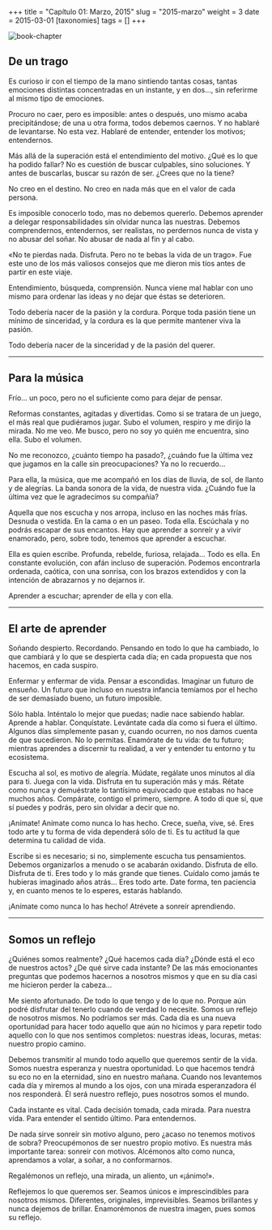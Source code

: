 +++
title = "Capítulo 01: Marzo, 2015"
slug = "2015-marzo"
weight = 3
date = 2015-03-01
[taxonomies]
tags = []
+++

![book-chapter](/images/book/oeur/01.jpg)

## De un trago

Es curioso ir con el tiempo de la mano sintiendo tantas cosas, tantas emociones distintas concentradas en un instante, y en dos…, sin referirme al mismo tipo de emociones.

Procuro no caer, pero es imposible: antes o después, uno mismo acaba precipitándose; de una u otra forma, todos debemos caernos. Y no hablaré de levantarse. No esta vez. Hablaré de entender, entender los motivos; entendernos.

Más allá de la superación está el entendimiento del motivo. ¿Qué es lo que ha podido fallar? No es cuestión de buscar culpables, sino soluciones. Y antes de buscarlas, buscar su razón de ser. ¿Crees que no la tiene?

No creo en el destino. No creo en nada más que en el valor de cada persona.

Es imposible conocerlo todo, mas no debemos quererlo. Debemos aprender a delegar responsabilidades sin olvidar nunca las nuestras. Debemos comprendernos, entendernos, ser realistas, no perdernos nunca de vista y no abusar del soñar. No abusar de nada al fin y al cabo.

«No te pierdas nada. Disfruta. Pero no te bebas la vida de un trago». Fue este uno de los más valiosos consejos que me dieron mis tíos antes de partir en este viaje.

Entendimiento, búsqueda, comprensión. Nunca viene mal hablar con uno mismo para ordenar las ideas y no dejar que éstas se deterioren.

Todo debería nacer de la pasión y la cordura. Porque toda pasión tiene un mínimo de sinceridad, y la cordura es la que permite mantener viva la pasión.

Todo debería nacer de la sinceridad y de la pasión del querer.

--- 

## Para la música

Frío... un poco, pero no el suficiente como para dejar de pensar.

Reformas constantes, agitadas y divertidas. Como si se tratara de un juego, el más real que pudiéramos jugar. Subo el volumen, respiro y me dirijo la mirada. No me veo. Me busco, pero no soy yo quién me encuentra, sino ella. Subo el volumen.

No me reconozco, ¿cuánto tiempo ha pasado?, ¿cuándo fue la última vez que jugamos en la calle sin preocupaciones? Ya no lo recuerdo…

Para ella, la música, que me acompañó en los días de lluvia, de sol, de llanto y de alegrías. La banda sonora de la vida, de nuestra vida. ¿Cuándo fue la última vez que le agradecimos su compañía?

Aquella que nos escucha y nos arropa, incluso en las noches más frías. Desnuda o vestida. En la cama o en un paseo. Toda ella. Escúchala y no podrás escapar de sus encantos. Hay que aprender a sonreír y a vivir enamorado, pero, sobre todo, tenemos que aprender a escuchar.

Ella es quien escribe. Profunda, rebelde, furiosa, relajada… Todo es ella. En constante evolución, con afán incluso de superación. Podemos encontrarla ordenada, caótica, con una sonrisa, con los brazos extendidos y con la intención de abrazarnos y no dejarnos ir.

Aprender a escuchar; aprender de ella y con ella.

---

## El arte de aprender

Soñando despierto. Recordando. Pensando en todo lo que ha cambiado, lo que cambiará y lo que se despierta cada día; en cada propuesta que nos hacemos, en cada suspiro.

Enfermar y enfermar de vida. Pensar a escondidas. Imaginar un futuro de ensueño. Un futuro que incluso en nuestra infancia temíamos por el hecho de ser demasiado bueno, un futuro imposible.

Sólo habla. Inténtalo lo mejor que puedas; nadie nace sabiendo hablar. Aprende a hablar. Conquístate. Levántate cada día como si fuera el último. Algunos días simplemente pasan y, cuando ocurren, no nos damos cuenta de que sucedieron. No lo permitas. Enamórate de tu vida: de tu futuro; mientras aprendes a discernir tu realidad, a ver y entender tu entorno y tu ecosistema.

Escucha al sol, es motivo de alegría. Múdate, regálate unos minutos al día para ti. Juega con la vida. Disfruta en tu superación más y más. Rétate como nunca y demuéstrate lo tantísimo equivocado que estabas no hace muchos años. Compárate, contigo el primero, siempre. A todo di que sí, que sí puedes y podrás, pero sin olvidar a decir que no.

¡Anímate! Anímate como nunca lo has hecho. Crece, sueña, vive, sé. Eres todo arte y tu forma de vida dependerá sólo de ti. Es tu actitud la que determina tu calidad de vida.

Escribe si es necesario; si no, simplemente escucha tus pensamientos. Debemos organizarlos a menudo o se acabarán oxidando. Disfruta de ello. Disfruta de ti. Eres todo y lo más grande que tienes. Cuídalo como jamás te hubieras imaginado años atrás… Eres todo arte. Date forma, ten paciencia y, en cuanto menos te lo esperes, estarás hablando.

¡Anímate como nunca lo has hecho! Atrévete a sonreír aprendiendo.

---

## Somos un reflejo

¿Quiénes somos realmente? ¿Qué hacemos cada día? ¿Dónde está el eco de nuestros actos? ¿De qué sirve cada instante? De las más emocionantes preguntas que podemos hacernos a nosotros mismos y que en su día casi me hicieron perder la cabeza…

Me siento afortunado. De todo lo que tengo y de lo que no. Porque aún podré disfrutar del tenerlo cuando de verdad lo necesite. Somos un reflejo de nosotros mismos. No podríamos ser más. Cada día es una nueva oportunidad para hacer todo aquello que aún no hicimos y para repetir todo aquello con lo que nos sentimos completos: nuestras ideas, locuras, metas: nuestro propio camino.

Debemos transmitir al mundo todo aquello que queremos sentir de la vida. Somos nuestra esperanza y nuestra oportunidad. Lo que hacemos tendrá su eco no en la eternidad, sino en nuestro mañana. Cuando nos levantemos cada día y miremos al mundo a los ojos, con una mirada esperanzadora él nos responderá. Él será nuestro reflejo, pues nosotros somos el mundo.

Cada instante es vital. Cada decisión tomada, cada mirada. Para nuestra vida. Para entender el sentido último. Para entendernos.

De nada sirve sonreír sin motivo alguno, pero ¿acaso no tenemos motivos de sobra? Preocupémonos de ser nuestro propio motivo. Es nuestra más importante tarea: sonreír con motivos. Alcémonos alto como nunca, aprendamos a volar, a soñar, a no conformarnos.

Regalémonos un reflejo, una mirada, un aliento, un «¡ánimo!».

Reflejemos lo que queremos ser. Seamos únicos e imprescindibles para nosotros mismos. Diferentes, originales, imprevisibles. Seamos brillantes y nunca dejemos de brillar. Enamorémonos de nuestra imagen, pues somos su reflejo.
